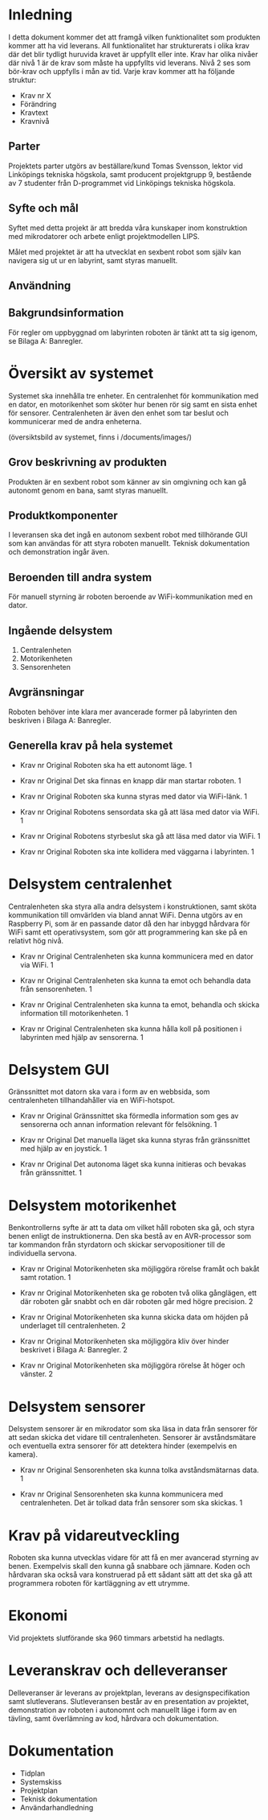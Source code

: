 # Inledning
I detta dokument kommer det att framgå vilken funktionalitet som produkten kommer att ha vid leverans. All funktionalitet har strukturerats i olika krav där det blir tydligt huruvida kravet är uppfyllt eller inte. Krav har olika nivåer där nivå 1 är de krav som måste ha uppfyllts vid leverans. Nivå 2 ses som bör-krav och uppfylls i mån av tid. Varje krav kommer att ha följande struktur:
- Krav nr X
- Förändring
- Kravtext
- Kravnivå

## Parter
Projektets parter utgörs av beställare/kund Tomas Svensson, lektor vid Linköpings tekniska högskola, samt producent projektgrupp 9, bestående av 7 studenter från D-programmet vid Linköpings tekniska högskola. 

## Syfte och mål
Syftet med detta projekt är att bredda våra kunskaper inom konstruktion med
mikrodatorer och arbete enligt projektmodellen LIPS.

Målet med projektet är att ha utvecklat en sexbent robot som själv kan navigera sig ut ur en labyrint, samt styras manuellt. 

## Användning

## Bakgrundsinformation
För regler om uppbyggnad om labyrinten roboten är tänkt att ta sig igenom, se
Bilaga A: Banregler.

# Översikt av systemet
Systemet ska innehålla tre enheter. En centralenhet för kommunikation med en dator, en motorikenhet som sköter hur benen rör sig samt en sista enhet för sensorer. Centralenheten är även den enhet som tar beslut och kommunicerar med de andra enheterna.

(översiktsbild av systemet, finns i /documents/images/)

## Grov beskrivning av produkten 
Produkten är en sexbent robot som känner av sin omgivning och kan gå autonomt
genom en bana, samt styras manuellt.

## Produktkomponenter
I leveransen ska det ingå en autonom sexbent robot med tillhörande GUI som kan användas för att styra roboten manuellt. Teknisk dokumentation och demonstration ingår även. 

## Beroenden till andra system
För manuell styrning är roboten beroende av WiFi-kommunikation med en dator.

## Ingående delsystem
1. Centralenheten
2. Motorikenheten
3. Sensorenheten

## Avgränsningar
Roboten behöver inte klara mer avancerade former på labyrinten den beskriven i Bilaga A: Banregler.

## Generella krav på hela systemet

- Krav nr
Original
Roboten ska ha ett autonomt läge.
1

- Krav nr
Original
Det ska finnas en knapp där man startar roboten. 
1

- Krav nr
Original
Roboten ska kunna styras med dator via WiFi-länk. 
1

- Krav nr
Original
Robotens sensordata ska gå att läsa med dator via WiFi. 
1

- Krav nr
Original
Robotens styrbeslut ska gå att läsa med dator via WiFi. 
1

- Krav nr Original Roboten ska inte kollidera med väggarna i labyrinten.  1


# Delsystem centralenhet
Centralenheten ska styra alla andra delsystem i konstruktionen, samt sköta
kommunikation till omvärlden via bland annat WiFi. Denna utgörs av en Raspberry
Pi, som är en passande dator då den har inbyggd hårdvara för WiFi samt
ett operativsystem, som gör att programmering kan ske på en relativt hög nivå.

- Krav nr Original Centralenheten ska kunna kommunicera med en dator via WiFi.  1

- Krav nr Original Centralenheten ska kunna ta emot och behandla data från sensorenheten.  1

- Krav nr Original Centralenheten ska kunna ta emot, behandla och skicka information till motorikenheten.  1

- Krav nr Original Centralenheten ska kunna hålla koll på positionen i labyrinten med hjälp av sensorerna.  1
 
# Delsystem GUI
Gränssnittet mot datorn ska vara i form av en webbsida, som centralenheten 
tillhandahåller via en WiFi-hotspot.

- Krav nr Original Gränssnittet ska förmedla information som ges av sensorerna och annan information relevant för felsökning.  1
 
- Krav nr Original Det manuella läget ska kunna styras från gränssnittet med hjälp av en joysticḱ.  1
 
- Krav nr Original Det autonoma läget ska kunna initieras och bevakas från gränssnittet.  1

# Delsystem motorikenhet
Benkontrollerns syfte är att ta data om vilket håll roboten ska gå, och styra benen enligt de instruktionerna. Den ska 
bestå av en AVR-processor som tar kommandon från styrdatorn och skickar servopositioner 
till de individuella servona.

- Krav nr Original Motorikenheten ska möjliggöra rörelse framåt och bakåt samt rotation.  1

- Krav nr Original Motorikenheten ska ge roboten två olika gånglägen, ett där
  roboten går snabbt och en där roboten går med högre precision. 2

- Krav nr Original Motorikenheten ska kunna skicka data om höjden på underlaget
  till centralenheten. 2

- Krav nr Original Motorikenheten ska möjliggöra kliv över hinder beskrivet i Bilaga A:
  Banregler. 2

- Krav nr Original Motorikenheten ska möjliggöra rörelse åt höger och vänster.  2

# Delsystem sensorer
Delsystem sensorer är en mikrodator som ska läsa in data från sensorer för att sedan skicka det vidare till centralenheten. Sensorer är avståndsmätare och eventuella extra sensorer för att detektera hinder (exempelvis en kamera).

- Krav nr Original Sensorenheten ska kunna tolka avståndsmätarnas data.  1
 
- Krav nr Original Sensorenheten ska kunna kommunicera med centralenheten. Det är tolkad data från sensorer som ska skickas.  1


# Krav på vidareutveckling
Roboten ska kunna utvecklas vidare för att få en mer avancerad styrning av benen. 
Exempelvis skall den kunna gå snabbare och jämnare. Koden och hårdvaran ska också vara
konstruerad på ett sådant sätt att det ska gå att programmera roboten för
kartläggning av ett utrymme.

# Ekonomi
Vid projektets slutförande ska 960 timmars arbetstid ha nedlagts.

# Leveranskrav och delleveranser
Delleveranser är leverans av projektplan, leverans av designspecifikation 
samt slutleverans. Slutleveransen består av en presentation av projektet, 
demonstration av roboten i autonomnt och manuellt läge i form av en tävling,
samt överlämning av kod, hårdvara och dokumentation.

# Dokumentation

- Tidplan 
- Systemskiss 
- Projektplan
- Teknisk dokumentation 
- Användarhandledning 


